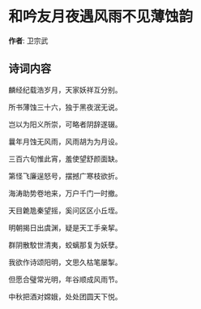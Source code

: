 # 和吟友月夜遇风雨不见薄蚀韵

**作者**: 卫宗武

## 诗词内容

麟经纪载浩岁月，天家妖祥互分别。

所书薄蚀三十六，独于黑夜泯无说。

岂以为阳义所崇，可略者阴辞遂辍。

曩年月蚀无风雨，风雨胡为为月设。

三百六旬惟此宵，羞使望舒颜面缺。

第怪飞廉逞怒号，摆撼广寒枝欲折。

海涛助势卷地来，万户千门一时撤。

天目臲卼秦望摇，奚问区区小丘垤。

明朝揭日出虞渊，疑是天工手亲挈。

群阴散駮世清夷，蛟螭那复为妖孽。

我欲作诗颂阳明，文思久枯笔屡掣。

但愿合璧常光明，年谷顺成风雨节。

中秋把酒对嫦娥，处处团圆天下悦。

